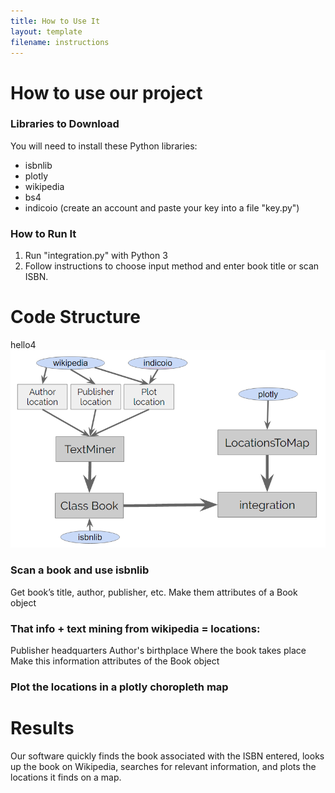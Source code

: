 ```yaml
---
title: How to Use It
layout: template
filename: instructions
---
```


# How to use our project

### Libraries to Download
You will need to install these Python libraries:
- isbnlib
- plotly
- wikipedia
- bs4
- indicoio (create an account and paste your key into a file "key.py")

### How to Run It
1. Run "integration.py" with Python 3
2. Follow instructions to choose input method and enter book title or scan ISBN.

# Code Structure
hello4
![Code_structure](/pictures/Code_structure.PNG)

### Scan a book and use isbnlib
Get book’s title, author, publisher, etc. 
Make them attributes of a Book object

### That info + text mining from wikipedia = locations:
Publisher headquarters 
Author's birthplace
Where the book takes place
Make this information attributes of the Book object

### Plot the locations in a plotly choropleth map

# Results
Our software quickly finds the book associated with the ISBN entered, looks up the book on Wikipedia, searches for relevant information, and plots the locations it finds on a map.
